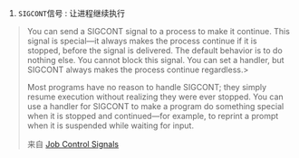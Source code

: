 1. `SIGCONT`信号 : 让进程继续执行

> You can send a SIGCONT signal to a process to make it continue. This signal is special—it always makes the process continue if it is stopped, before the signal is delivered. The default behavior is to do nothing else. You cannot block this signal. You can set a handler, but SIGCONT always makes the process continue regardless.> 
> 
> Most programs have no reason to handle SIGCONT; they simply resume execution without realizing they were ever stopped. You can use a handler for SIGCONT to make a program do something special when it is stopped and continued—for example, to reprint a prompt when it is suspended while waiting for input.
> 
> 来自 [Job Control Signals](https://www.gnu.org/software/libc/manual/html_node/Job-Control-Signals.html)


